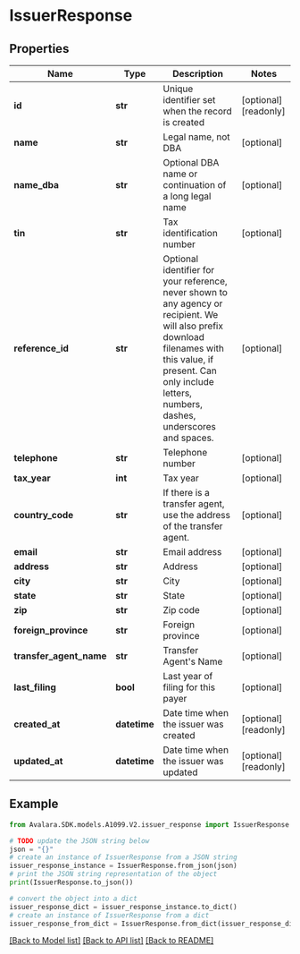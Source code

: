 # IssuerResponse


## Properties

Name | Type | Description | Notes
------------ | ------------- | ------------- | -------------
**id** | **str** | Unique identifier set when the record is created | [optional] [readonly] 
**name** | **str** | Legal name, not DBA | [optional] 
**name_dba** | **str** | Optional DBA name or continuation of a long legal name | [optional] 
**tin** | **str** | Tax identification number | [optional] 
**reference_id** | **str** | Optional identifier for your reference, never shown to any agency or recipient.  We will also prefix download filenames with this value, if present.  Can only include letters, numbers, dashes, underscores and spaces. | [optional] 
**telephone** | **str** | Telephone number | [optional] 
**tax_year** | **int** | Tax year | [optional] 
**country_code** | **str** | If there is a transfer agent, use the address of the transfer agent. | [optional] 
**email** | **str** | Email address | [optional] 
**address** | **str** | Address | [optional] 
**city** | **str** | City | [optional] 
**state** | **str** | State | [optional] 
**zip** | **str** | Zip code | [optional] 
**foreign_province** | **str** | Foreign province | [optional] 
**transfer_agent_name** | **str** | Transfer Agent&#39;s Name | [optional] 
**last_filing** | **bool** | Last year of filing for this payer | [optional] 
**created_at** | **datetime** | Date time when the issuer was created | [optional] [readonly] 
**updated_at** | **datetime** | Date time when the issuer was updated | [optional] [readonly] 

## Example

```python
from Avalara.SDK.models.A1099.V2.issuer_response import IssuerResponse

# TODO update the JSON string below
json = "{}"
# create an instance of IssuerResponse from a JSON string
issuer_response_instance = IssuerResponse.from_json(json)
# print the JSON string representation of the object
print(IssuerResponse.to_json())

# convert the object into a dict
issuer_response_dict = issuer_response_instance.to_dict()
# create an instance of IssuerResponse from a dict
issuer_response_from_dict = IssuerResponse.from_dict(issuer_response_dict)
```
[[Back to Model list]](../README.md#documentation-for-models) [[Back to API list]](../README.md#documentation-for-api-endpoints) [[Back to README]](../README.md)


